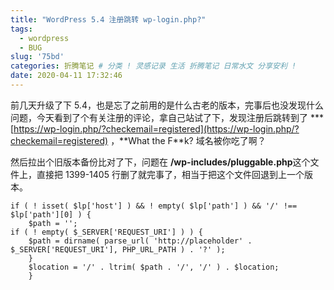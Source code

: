 ```yaml
---
title: "WordPress 5.4 注册跳转 wp-login.php?"
tags:
  - wordpress
  - BUG
slug: '75bd'
categories: 折腾笔记 # 分类 ! 灵感记录 生活 折腾笔记 日常水文 分享安利 !
date: 2020-04-11 17:32:46
---
```

前几天升级了下 5.4，也是忘了之前用的是什么古老的版本，完事后也没发现什么问题，今天看到了个有关注册的评论，拿自己站试了下，发现注册后跳转到了 ***[https://wp-login.php/?checkemail=registered](https://wp-login.php/?checkemail=registered) ，**What the F\*\*k? 域名被你吃了啊？

然后拉出个旧版本备份比对了下，问题在 **/wp-includes/pluggable.php**这个文件上，直接把 1399-1405 行删了就完事了，相当于把这个文件回退到上一个版本。

    if ( ! isset( $lp['host'] ) && ! empty( $lp['path'] ) && '/' !== $lp['path'][0] ) {
    	$path = '';
    if ( ! empty( $_SERVER['REQUEST_URI'] ) ) {
    	$path = dirname( parse_url( 'http://placeholder' . $_SERVER['REQUEST_URI'], PHP_URL_PATH ) . '?' );
    	}
    	$location = '/' . ltrim( $path . '/', '/' ) . $location;
    	}